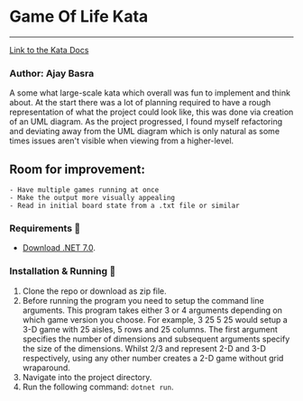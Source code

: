 # Game Of Life Kata
---

[Link to the Kata Docs](https://github.com/MYOB-Technology/General_Developer/blob/main/katas/kata-conways-game-of-life/kata-conways-game-of-life.md)

### Author: Ajay Basra
A some what large-scale kata which overall was fun to implement and think about. At the start there was a lot of planning required to have a rough representation of what the project could look like, this was done via creation of an UML diagram. As the project progressed, I found myself refactoring and deviating away from the UML diagram which is only natural as some times issues aren't visible when viewing from a higher-level.
## Room for improvement:
    - Have multiple games running at once
    - Make the output more visually appealing
    - Read in initial board state from a .txt file or similar
### Requirements 🔧
* [Download .NET 7.0](https://dotnet.microsoft.com/en-us/download/dotnet/7.0).

### Installation & Running 🔌
1. Clone the repo or download as zip file.
2. Before running the program you need to setup the command line arguments. This program takes either 3 or 4 arguments depending on which game version you choose. For example, 3 25 5 25 would setup a 3-D game with 25 aisles, 5 rows and 25 columns. The first argument specifies the number of dimensions and subsequent arguments specify the size of the dimensions. Whilst 2/3 and represent 2-D and 3-D respectively, using any other number creates a 2-D game without grid wraparound.
3. Navigate into the project directory.
4. Run the following command: `dotnet run`.
